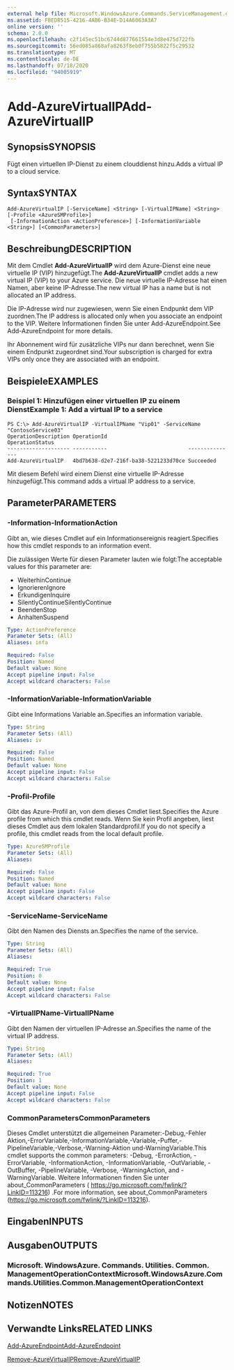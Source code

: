 ```yaml
---
external help file: Microsoft.WindowsAzure.Commands.ServiceManagement.dll-Help.xml
ms.assetid: FBED8515-4216-4AB6-B34E-D14A6063A3A7
online version: ''
schema: 2.0.0
ms.openlocfilehash: c2f145ec51bc6744d877661554e3d8e475d722fb
ms.sourcegitcommit: 56ed085a868afa8263f8eb0f755b5822f5c29532
ms.translationtype: MT
ms.contentlocale: de-DE
ms.lasthandoff: 07/18/2020
ms.locfileid: "94005919"
---
```

# <span data-ttu-id="1a428-101">Add-AzureVirtualIP</span><span class="sxs-lookup"><span data-stu-id="1a428-101">Add-AzureVirtualIP</span></span>

## <span data-ttu-id="1a428-102">Synopsis</span><span class="sxs-lookup"><span data-stu-id="1a428-102">SYNOPSIS</span></span>
<span data-ttu-id="1a428-103">Fügt einen virtuellen IP-Dienst zu einem clouddienst hinzu.</span><span class="sxs-lookup"><span data-stu-id="1a428-103">Adds a virtual IP to a cloud service.</span></span>

## <span data-ttu-id="1a428-104">Syntax</span><span class="sxs-lookup"><span data-stu-id="1a428-104">SYNTAX</span></span>

```
Add-AzureVirtualIP [-ServiceName] <String> [-VirtualIPName] <String> [-Profile <AzureSMProfile>]
 [-InformationAction <ActionPreference>] [-InformationVariable <String>] [<CommonParameters>]
```

## <span data-ttu-id="1a428-105">Beschreibung</span><span class="sxs-lookup"><span data-stu-id="1a428-105">DESCRIPTION</span></span>
<span data-ttu-id="1a428-106">Mit dem Cmdlet **Add-AzureVirtualIP** wird dem Azure-Dienst eine neue virtuelle IP (VIP) hinzugefügt.</span><span class="sxs-lookup"><span data-stu-id="1a428-106">The **Add-AzureVirtualIP** cmdlet adds a new virtual IP (VIP) to your Azure service.</span></span>
<span data-ttu-id="1a428-107">Die neue virtuelle IP-Adresse hat einen Namen, aber keine IP-Adresse.</span><span class="sxs-lookup"><span data-stu-id="1a428-107">The new virtual IP has a name but is not allocated an IP address.</span></span>

<span data-ttu-id="1a428-108">Die IP-Adresse wird nur zugewiesen, wenn Sie einen Endpunkt dem VIP zuordnen.</span><span class="sxs-lookup"><span data-stu-id="1a428-108">The IP address is allocated only when you associate an endpoint to the VIP.</span></span>
<span data-ttu-id="1a428-109">Weitere Informationen finden Sie unter Add-AzureEndpoint.</span><span class="sxs-lookup"><span data-stu-id="1a428-109">See Add-AzureEndpoint for more details.</span></span>

<span data-ttu-id="1a428-110">Ihr Abonnement wird für zusätzliche VIPs nur dann berechnet, wenn Sie einem Endpunkt zugeordnet sind.</span><span class="sxs-lookup"><span data-stu-id="1a428-110">Your subscription is charged for extra VIPs only once they are associated with an endpoint.</span></span>

## <span data-ttu-id="1a428-111">Beispiele</span><span class="sxs-lookup"><span data-stu-id="1a428-111">EXAMPLES</span></span>

### <span data-ttu-id="1a428-112">Beispiel 1: Hinzufügen einer virtuellen IP zu einem Dienst</span><span class="sxs-lookup"><span data-stu-id="1a428-112">Example 1: Add a virtual IP to a service</span></span>
```
PS C:\> Add-AzureVirtualIP -VirtualIPName "Vip01" -ServiceName "ContosoService03"
OperationDescription OperationId                          OperationStatus
-------------------- -----------                          ---------------
Add-AzureVirtualIP   4bd7b638-d2e7-216f-ba38-5221233d70ce Succeeded
```

<span data-ttu-id="1a428-113">Mit diesem Befehl wird einem Dienst eine virtuelle IP-Adresse hinzugefügt.</span><span class="sxs-lookup"><span data-stu-id="1a428-113">This command adds a virtual IP address to a service.</span></span>

## <span data-ttu-id="1a428-114">Parameter</span><span class="sxs-lookup"><span data-stu-id="1a428-114">PARAMETERS</span></span>

### <span data-ttu-id="1a428-115">-Information</span><span class="sxs-lookup"><span data-stu-id="1a428-115">-InformationAction</span></span>
<span data-ttu-id="1a428-116">Gibt an, wie dieses Cmdlet auf ein Informationsereignis reagiert.</span><span class="sxs-lookup"><span data-stu-id="1a428-116">Specifies how this cmdlet responds to an information event.</span></span>

<span data-ttu-id="1a428-117">Die zulässigen Werte für diesen Parameter lauten wie folgt:</span><span class="sxs-lookup"><span data-stu-id="1a428-117">The acceptable values for this parameter are:</span></span>

- <span data-ttu-id="1a428-118">Weiterhin</span><span class="sxs-lookup"><span data-stu-id="1a428-118">Continue</span></span>
- <span data-ttu-id="1a428-119">Ignorieren</span><span class="sxs-lookup"><span data-stu-id="1a428-119">Ignore</span></span>
- <span data-ttu-id="1a428-120">Erkundigen</span><span class="sxs-lookup"><span data-stu-id="1a428-120">Inquire</span></span>
- <span data-ttu-id="1a428-121">SilentlyContinue</span><span class="sxs-lookup"><span data-stu-id="1a428-121">SilentlyContinue</span></span>
- <span data-ttu-id="1a428-122">Beenden</span><span class="sxs-lookup"><span data-stu-id="1a428-122">Stop</span></span>
- <span data-ttu-id="1a428-123">Anhalten</span><span class="sxs-lookup"><span data-stu-id="1a428-123">Suspend</span></span>

```yaml
Type: ActionPreference
Parameter Sets: (All)
Aliases: infa

Required: False
Position: Named
Default value: None
Accept pipeline input: False
Accept wildcard characters: False
```

### <span data-ttu-id="1a428-124">-InformationVariable</span><span class="sxs-lookup"><span data-stu-id="1a428-124">-InformationVariable</span></span>
<span data-ttu-id="1a428-125">Gibt eine Informations Variable an.</span><span class="sxs-lookup"><span data-stu-id="1a428-125">Specifies an information variable.</span></span>

```yaml
Type: String
Parameter Sets: (All)
Aliases: iv

Required: False
Position: Named
Default value: None
Accept pipeline input: False
Accept wildcard characters: False
```

### <span data-ttu-id="1a428-126">-Profil</span><span class="sxs-lookup"><span data-stu-id="1a428-126">-Profile</span></span>
<span data-ttu-id="1a428-127">Gibt das Azure-Profil an, von dem dieses Cmdlet liest.</span><span class="sxs-lookup"><span data-stu-id="1a428-127">Specifies the Azure profile from which this cmdlet reads.</span></span>
<span data-ttu-id="1a428-128">Wenn Sie kein Profil angeben, liest dieses Cmdlet aus dem lokalen Standardprofil.</span><span class="sxs-lookup"><span data-stu-id="1a428-128">If you do not specify a profile, this cmdlet reads from the local default profile.</span></span>

```yaml
Type: AzureSMProfile
Parameter Sets: (All)
Aliases: 

Required: False
Position: Named
Default value: None
Accept pipeline input: False
Accept wildcard characters: False
```

### <span data-ttu-id="1a428-129">-ServiceName</span><span class="sxs-lookup"><span data-stu-id="1a428-129">-ServiceName</span></span>
<span data-ttu-id="1a428-130">Gibt den Namen des Diensts an.</span><span class="sxs-lookup"><span data-stu-id="1a428-130">Specifies the name of the service.</span></span>

```yaml
Type: String
Parameter Sets: (All)
Aliases: 

Required: True
Position: 0
Default value: None
Accept pipeline input: False
Accept wildcard characters: False
```

### <span data-ttu-id="1a428-131">-VirtualIPName</span><span class="sxs-lookup"><span data-stu-id="1a428-131">-VirtualIPName</span></span>
<span data-ttu-id="1a428-132">Gibt den Namen der virtuellen IP-Adresse an.</span><span class="sxs-lookup"><span data-stu-id="1a428-132">Specifies the name of the virtual IP address.</span></span>

```yaml
Type: String
Parameter Sets: (All)
Aliases: 

Required: True
Position: 1
Default value: None
Accept pipeline input: False
Accept wildcard characters: False
```

### <span data-ttu-id="1a428-133">CommonParameters</span><span class="sxs-lookup"><span data-stu-id="1a428-133">CommonParameters</span></span>
<span data-ttu-id="1a428-134">Dieses Cmdlet unterstützt die allgemeinen Parameter:-Debug,-Fehler Aktion,-ErrorVariable,-InformationVariable,-Variable,-Puffer,-PipelineVariable,-Verbose,-Warning-Aktion und-WarningVariable.</span><span class="sxs-lookup"><span data-stu-id="1a428-134">This cmdlet supports the common parameters: -Debug, -ErrorAction, -ErrorVariable, -InformationAction, -InformationVariable, -OutVariable, -OutBuffer, -PipelineVariable, -Verbose, -WarningAction, and -WarningVariable.</span></span> <span data-ttu-id="1a428-135">Weitere Informationen finden Sie unter about_CommonParameters ( https://go.microsoft.com/fwlink/?LinkID=113216) .</span><span class="sxs-lookup"><span data-stu-id="1a428-135">For more information, see about_CommonParameters (https://go.microsoft.com/fwlink/?LinkID=113216).</span></span>

## <span data-ttu-id="1a428-136">Eingaben</span><span class="sxs-lookup"><span data-stu-id="1a428-136">INPUTS</span></span>

## <span data-ttu-id="1a428-137">Ausgaben</span><span class="sxs-lookup"><span data-stu-id="1a428-137">OUTPUTS</span></span>

### <span data-ttu-id="1a428-138">Microsoft. WindowsAzure. Commands. Utilities. Common. ManagementOperationContext</span><span class="sxs-lookup"><span data-stu-id="1a428-138">Microsoft.WindowsAzure.Commands.Utilities.Common.ManagementOperationContext</span></span>

## <span data-ttu-id="1a428-139">Notizen</span><span class="sxs-lookup"><span data-stu-id="1a428-139">NOTES</span></span>

## <span data-ttu-id="1a428-140">Verwandte Links</span><span class="sxs-lookup"><span data-stu-id="1a428-140">RELATED LINKS</span></span>

[<span data-ttu-id="1a428-141">Add-AzureEndpoint</span><span class="sxs-lookup"><span data-stu-id="1a428-141">Add-AzureEndpoint</span></span>](./Add-AzureEndpoint.md)

[<span data-ttu-id="1a428-142">Remove-AzureVirtualIP</span><span class="sxs-lookup"><span data-stu-id="1a428-142">Remove-AzureVirtualIP</span></span>](./Remove-AzureVirtualIP.md)


